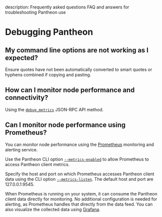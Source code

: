 description: Frequently asked questions FAQ and answers for troubleshooting Pantheon use
<!--- END of page meta data -->

# Debugging Pantheon

## My command line options are not working as I expected? 

Ensure quotes have not been automatically converted to smart quotes or hyphens combined if copying and pasting. 

## How can I monitor node performance and connectivity? 

Using the [`debug_metrics`](../Reference/JSON-RPC-API-Methods.md#debug_metrics) JSON-RPC API method.

## Can I monitor node performance using Prometheus?

You can monitor node performance using the [Prometheus](https://prometheus.io/) monitoring and alerting service.

Use the Pantheon CLI option [`--metrics-enabled`](../Reference/Pantheon-CLI-Syntax.md#metrics-enabled) to allow
Prometheus to access Pantheon client metrics.

Specify the host and port on which Prometheus accesses Pantheon client data using the CLI option
[`--metrics-listen`](../Reference/Pantheon-CLI-Syntax.md#metrics-listen). The default host and port are 127.0.0.1:9545.

When Prometheus is running on your system, it can consume the Pantheon client data directly for monitoring.
No additional configuration is needed for alerting, as Prometheus handles that directly from the data feed.
You can also visualize the collected data using [Grafana](https://grafana.com/).
